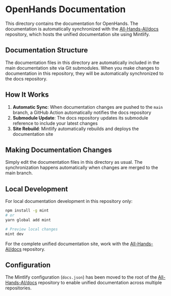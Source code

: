 # OpenHands Documentation

This directory contains the documentation for OpenHands. The documentation is automatically synchronized with the [All-Hands-AI/docs](https://github.com/All-Hands-AI/docs) repository, which hosts the unified documentation site using Mintlify.

## Documentation Structure

The documentation files in this directory are automatically included in the main documentation site via Git submodules. When you make changes to documentation in this repository, they will be automatically synchronized to the docs repository.

## How It Works

1. **Automatic Sync**: When documentation changes are pushed to the `main` branch, a GitHub Action automatically notifies the docs repository
2. **Submodule Update**: The docs repository updates its submodule reference to include your latest changes  
3. **Site Rebuild**: Mintlify automatically rebuilds and deploys the documentation site

## Making Documentation Changes

Simply edit the documentation files in this directory as usual. The synchronization happens automatically when changes are merged to the main branch.

## Local Development

For local documentation development in this repository only:

```bash
npm install -g mint
# or
yarn global add mint

# Preview local changes
mint dev
```

For the complete unified documentation site, work with the [All-Hands-AI/docs](https://github.com/All-Hands-AI/docs) repository.

## Configuration

The Mintlify configuration (`docs.json`) has been moved to the root of the [All-Hands-AI/docs](https://github.com/All-Hands-AI/docs) repository to enable unified documentation across multiple repositories.
